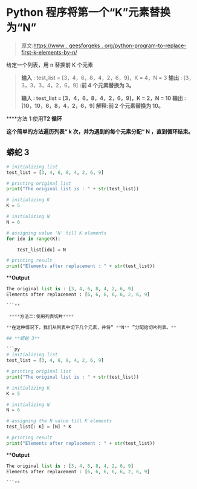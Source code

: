 # Python 程序将第一个“K”元素替换为“N”

> 原文:[https://www . geesforgeks . org/python-program-to-replace-first-k-elements-by-n/](https://www.geeksforgeeks.org/python-program-to-replace-first-k-elements-by-n/)

给定一个列表，用 n 替换前 K 个元素

> **输入** : test_list = [3，4，6，8，4，2，6，9]，K = 4，N = 3
> **输出** : [3，3，3，3，4，2，6，9]
> **:前 4 个元素替换为 3。**
> 
> ****输入** : test_list = [3，4，6，8，4，2，6，9]，K = 2，N = 10
> **输出** : [10，10，6，8，4，2，6，9]
> **解释**:前 2 个元素替换为 10。**

****方法 1:使用**T2 循环**

**这个简单的方法遍历列表“ **k** 次，并为遇到的每个元素分配“ **N** ，直到循环结束。**

## **蟒蛇 3**

```py
# initializing list
test_list = [3, 4, 6, 8, 4, 2, 6, 9]

# printing original list
print("The original list is : " + str(test_list))

# initializing K
K = 5

# initializing N
N = 6

# assigning value 'N' till K elements
for idx in range(K):

    test_list[idx] = N

# printing result
print("Elements after replacement : " + str(test_list))
```

****Output**

```py
The original list is : [3, 4, 6, 8, 4, 2, 6, 9]
Elements after replacement : [6, 6, 6, 6, 6, 2, 6, 9]

```** 

 ****方法二:使用列表切片****

**在这种情况下，我们从列表中切下几个元素，并将“ **N** ”分配给切片列表。**

## **蟒蛇 3**

```py
# initializing list
test_list = [3, 4, 6, 8, 4, 2, 6, 9]

# printing original list
print("The original list is : " + str(test_list))

# initializing K
K = 5

# initializing N
N = 6

# assigning the N value till K elements
test_list[: K] = [N] * K

# printing result
print("Elements after replacement : " + str(test_list))
```

****Output**

```py
The original list is : [3, 4, 6, 8, 4, 2, 6, 9]
Elements after replacement : [6, 6, 6, 6, 6, 2, 6, 9]

```**